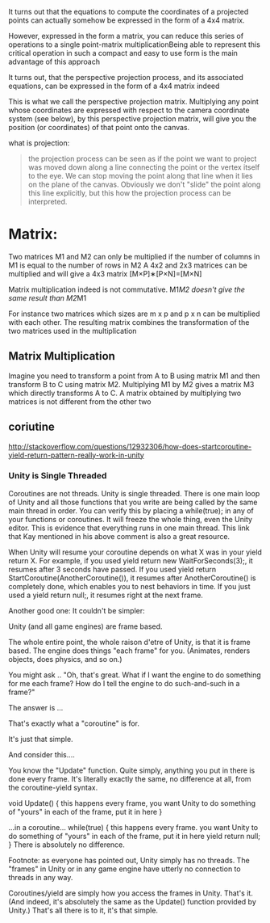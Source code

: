  It turns out that the equations to compute the coordinates of a projected points can actually somehow be expressed in the form of a 4x4 matrix. 

However, expressed in the form a matrix, you can reduce this series of operations to a single point-matrix multiplicationBeing able to represent this critical operation in such a compact and easy to use form is the main advantage of this approach

It turns out, that the perspective projection process, and its associated equations, can be expressed in the form of a 4x4 matrix indeed

This is what we call the perspective projection matrix. Multiplying any point whose coordinates are expressed with respect to the camera coordinate system (see below), by this perspective projection matrix, will give you the position (or coordinates) of that point onto the canvas.


what is projection:
>  the projection process can be seen as if the point we want to project was moved down along a line connecting the point or the vertex itself to the eye. We can stop moving the point along that line when it lies on the plane of the canvas. Obviously we don't "slide" the point along this line explicitly, but this how the projection process can be interpreted.


# Matrix:
Two matrices M1 and M2 can only be multiplied if the number of columns in M1 is equal to the number of rows in M2
A 4x2 and 2x3 matrices can be multiplied and will give a 4x3 matrix
[M×P]∗[P×N]=[M×N]

Matrix multiplication indeed is not commutative. M1*M2 doesn't give the same result than M2*M1

 For instance two matrices which sizes are m x p and p x n can be multiplied with each other. The resulting matrix combines the transformation of the two matrices used in the multiplication
## Matrix Multiplication
 Imagine you need to transform a point from A to B using matrix M1 and then transform B to C using matrix M2. Multiplying M1 by M2 gives a matrix M3 which directly transforms A to C. A matrix obtained by multiplying two matrices is not different from the other two



## coriutine
http://stackoverflow.com/questions/12932306/how-does-startcoroutine-yield-return-pattern-really-work-in-unity

### Unity is Single Threaded

Coroutines are not threads. Unity is single threaded. There is one main loop of Unity and all those functions that you write are being called by the same main thread in order. You can verify this by placing a while(true); in any of your functions or coroutines. It will freeze the whole thing, even the Unity editor. This is evidence that everything runs in one main thread. This link that Kay mentioned in his above comment is also a great resource.

 When Unity will resume your coroutine depends on what X was in your yield return X. For example, if you used yield return new WaitForSeconds(3);, it resumes after 3 seconds have passed. If you used yield return StartCoroutine(AnotherCoroutine()), it resumes after AnotherCoroutine() is completely done, which enables you to nest behaviors in time. If you just used a yield return null;, it resumes right at the next frame.

 Another good one:
 It couldn't be simpler:

Unity (and all game engines) are frame based.

The whole entire point, the whole raison d'etre of Unity, is that it is frame based. The engine does things "each frame" for you. (Animates, renders objects, does physics, and so on.)

You might ask .. "Oh, that's great. What if I want the engine to do something for me each frame? How do I tell the engine to do such-and-such in a frame?"

The answer is ...

That's exactly what a "coroutine" is for.

It's just that simple.

And consider this....

You know the "Update" function. Quite simply, anything you put in there is done every frame. It's literally exactly the same, no difference at all, from the coroutine-yield syntax.

void Update()
 {
 this happens every frame,
 you want Unity to do something of "yours" in each of the frame,
 put it in here
 }

...in a coroutine...
 while(true)
 {
 this happens every frame.
 you want Unity to do something of "yours" in each of the frame,
 put it in here
 yield return null;
 }
There is absolutely no difference.

Footnote: as everyone has pointed out, Unity simply has no threads. The "frames" in Unity or in any game engine have utterly no connection to threads in any way.

Coroutines/yield are simply how you access the frames in Unity. That's it. (And indeed, it's absolutely the same as the Update() function provided by Unity.) That's all there is to it, it's that simple.